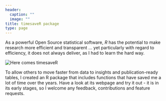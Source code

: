 ```yaml
---
header:
  caption: ""
  image: ""
title: timesaveR package
type: page
---
```


As a powerful Open Source statistical software, *R* has the potential to make research more efficient and transparent ... yet particularly with regard to efficiency, it does not always deliver, as I had to learn the hard way.

![Here comes timesaveR](/media/timesaveR.png)

To allow others to move faster from data to insights and publication-ready tables, I created an R package that includes functions that have saved me a lot of time over the years. Have a look at its webpage and try it out - it is in its early stages, so I welcome any feedback, contributions and feature requests.


